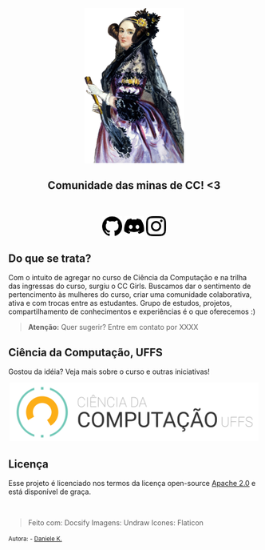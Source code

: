<p align="center"> <img alt="ada lovelace" src="docs/_media/teste.png" width="200"> </p>

<h2 align="center"> Comunidade das minas de CC! <3 </h2>
<br>
<p align="center"> 
  <a href=""><img alt="github" src="docs/_media/github.png" width="40"></a>
  <a href=""><img alt="discord" src="docs/_media/discord.png" width="40"></a>
  <a href=""><img alt="instagram" src="docs/_media/instagram.png" width="40"></a>
</p>

## Do que se trata?

Com o intuito de agregar no curso de Ciência da Computação e na trilha das ingressas do curso, surgiu o CC Girls. Buscamos dar o sentimento de pertencimento às mulheres do curso, criar uma comunidade colaborativa, ativa e com trocas entre as estudantes. Grupo de estudos, projetos, compartilhamento de conhecimentos e experiências é o que oferecemos :) 

> **Atenção:**  Quer sugerir? Entre em contato por XXXX

## Ciência da Computação, UFFS

Gostou da idéia? Veja mais sobre o curso e outras iniciativas!

<p align="center"> 
  <a href="https://cc.uffs.edu.br/"><img alt="github" src="docs/_media/cc-logo-black-on-bg-transparent.png" width="500"></a>
</p>


## Licença

Esse projeto é licenciado nos termos da licença open-source [Apache 2.0](https://choosealicense.com/licenses/apache-2.0/) e está disponível de graça.

<p align="center"> 
  <img alt="" src="/_media/undraw_Dev_focus_re_6iwt.png" width="400">
</p>

> Feito com: Docsify
> Imagens: Undraw
> Icones: Flaticon

<small>Autora: - <a href="https://github.com/DanieleKaroline">Daniele K.</a></small>